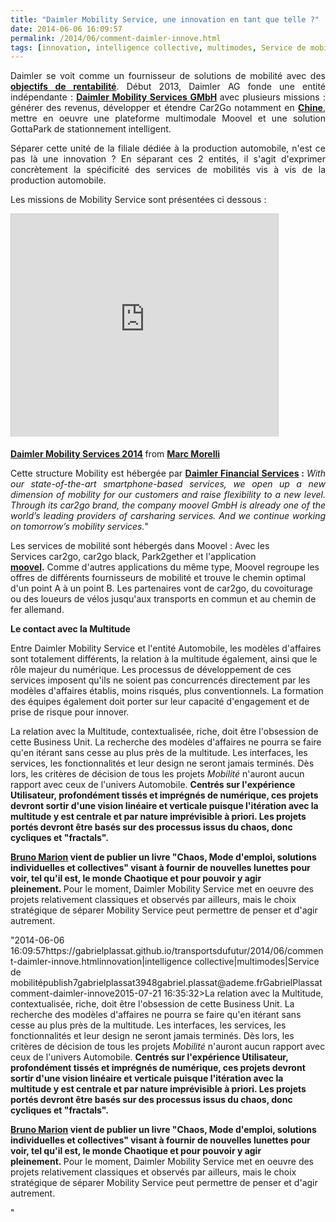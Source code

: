 ```yaml
---
title: "Daimler Mobility Service, une innovation en tant que telle ?"
date: 2014-06-06 16:09:57
permalink: /2014/06/comment-daimler-innove.html
tags: [innovation, intelligence collective, multimodes, Service de mobilité]
---
```


<p style="text-align: justify;">Daimler se voit comme un fournisseur de solutions de mobilité avec des <a href="http://www.thedetroitbureau.com/2013/04/carsharing-could-become-big-business-for-daimler-says-ceo/" target="_blank"><strong>objectifs de rentabilité</strong></a>. Début 2013, Daimler AG fonde une entité indépendante : <strong><a href="http://www.daimler.com/dccom/0-5-876574-1-1691201-1-0-0-0-0-0-0-0-0-0-0-0-0-0-0.html" target="_blank">Daimler Mobility Services GMbH</a> </strong>avec plusieurs missions : générer des revenus, développer et étendre Car2Go notamment en <a href="http://www.chinadaily.com.cn/business/motoring/2014-02/10/content_17273774.htm" target="_blank"><strong>Chine</strong></a>, mettre en oeuvre une plateforme multimodale Moovel et une solution GottaPark de stationnement intelligent.</p> <p style="text-align: justify;">Séparer cette unité de la filiale dédiée à la production automobile, n'est ce pas là une innovation ? En séparant ces 2 entités, il s'agit d'exprimer concrètement la spécificité des services de mobilités vis à vis de la production automobile.</p>   <!--more--> Les missions de Mobility Service sont présentées ci dessous : <p><iframe allowfullscreen="" frameborder="0" height="356" marginheight="0" marginwidth="0" scrolling="no" src="http://www.slideshare.net/slideshow/embed_code/32656257" style="border: 1px solid #CCC; border-width: 1px 1px 0; margin-bottom: 5px; max-width: 100%;" width="427"> </iframe></p> <div style="margin-bottom: 5px;"><strong> <a href="https://fr.slideshare.net/morellimarc/daimler-mobility-services-2014" target="_blank" title="Daimler Mobility Services 2014">Daimler Mobility Services 2014</a> </strong> from <strong><a href="http://www.slideshare.net/morellimarc" target="_blank">Marc Morelli</a></strong></div> <p style="text-align: justify;">Cette structure Mobility est hébergée par <strong><a href="http://www.daimler-financialservices.com/dfs/mobility-services" target="_blank">Daimler Financial Services</a> : </strong><em>With our state-of-the-art smartphone-based services, we open up a new dimension of mobility for our customers and raise flexibility to a new level. Through its car2go brand, the company moovel GmbH is already one of the world’s leading providers of carsharing services. And we continue working on tomorrow’s mobility services.</em>"</p> <p style=""text-align: justify>Les services de mobilité sont hébergés dans Moovel : Avec les Services car2go, car2go black, Park2gether et l'application <strong><a href=""https://www.moovel.com/fr/CA/features.html"" target=""_blank"">moovel</a>.</strong> Comme d'autres applications du même type, Moovel regroupe les offres de différents fournisseurs de mobilité et trouve le chemin optimal d'un point A à un point B. Les partenaires vont de car2go, du covoiturage ou des loueurs de vélos jusqu'aux transports en commun et au chemin de fer allemand.</p> <p><strong>Le contact avec la Multitude</strong></p> <p style=""text-align: justify>Entre Daimler Mobility Service et l'entité Automobile, les modèles d'affaires sont totalement différents, la relation à la multitude également, ainsi que le rôle majeur du numérique. Les processus de développement de ces services imposent qu'ils ne soient pas concurrencés directement par les modèles d'affaires établis, moins risqués, plus conventionnels. La formation des équipes également doit porter sur leur capacité d'engagement et de prise de risque pour innover. </p> <p style=""text-align: justify>La relation avec la Multitude, contextualisée, riche, doit être l'obsession de cette Business Unit. La recherche des modèles d'affaires ne pourra se faire qu'en itérant sans cesse au plus près de la multitude. Les interfaces, les services, les fonctionnalités et leur design ne seront jamais terminés. Dès lors, les critères de décision de tous les projets <em>Mobilité</em> n'auront aucun rapport avec ceux de l'univers Automobile. <strong>Centrés sur l'expérience Utilisateur, profondément tissés et imprégnés de numérique, ces projets devront sortir d'une vision linéaire et verticale puisque l'itération avec la multitude y est centrale et par nature imprévisible à priori. Les projets portés devront être basés sur des processus issus du chaos, donc cycliques et "fractals". </strong></p> <p style=""text-align: justify><strong><a href=""http://www.brunomarion.com"" target=""_blank"">Bruno Marion</a> vient de publier un livre "Chaos, Mode d'emploi, solutions individuelles et collectives" visant à fournir de nouvelles lunettes pour voir, tel qu'il est, le monde Chaotique et pour pouvoir y agir pleinement. </strong>Pour le moment, Daimler Mobility Service met en oeuvre des projets relativement classiques et observés par ailleurs, mais le choix stratégique de séparer Mobility Service peut permettre de penser et d'agir autrement.</p>"2014-06-06 16:09:57https://gabrielplassat.github.io/transportsdufutur/2014/06/comment-daimler-innove.htmlinnovation|intelligence collective|multimodes|Service de mobilitépublish7gabrielplassat3948gabriel.plassat@ademe.frGabrielPlassatcomment-daimler-innove2015-07-21 16:35:32>La relation avec la Multitude, contextualisée, riche, doit être l'obsession de cette Business Unit. La recherche des modèles d'affaires ne pourra se faire qu'en itérant sans cesse au plus près de la multitude. Les interfaces, les services, les fonctionnalités et leur design ne seront jamais terminés. Dès lors, les critères de décision de tous les projets <em>Mobilité</em> n'auront aucun rapport avec ceux de l'univers Automobile. <strong>Centrés sur l'expérience Utilisateur, profondément tissés et imprégnés de numérique, ces projets devront sortir d'une vision linéaire et verticale puisque l'itération avec la multitude y est centrale et par nature imprévisible à priori. Les projets portés devront être basés sur des processus issus du chaos, donc cycliques et "fractals". </strong></p> <p style=""text-align: justify><strong><a href=""http://www.brunomarion.com"" target=""_blank"">Bruno Marion</a> vient de publier un livre "Chaos, Mode d'emploi, solutions individuelles et collectives" visant à fournir de nouvelles lunettes pour voir, tel qu'il est, le monde Chaotique et pour pouvoir y agir pleinement. </strong>Pour le moment, Daimler Mobility Service met en oeuvre des projets relativement classiques et observés par ailleurs, mais le choix stratégique de séparer Mobility Service peut permettre de penser et d'agir autrement.</p>"
